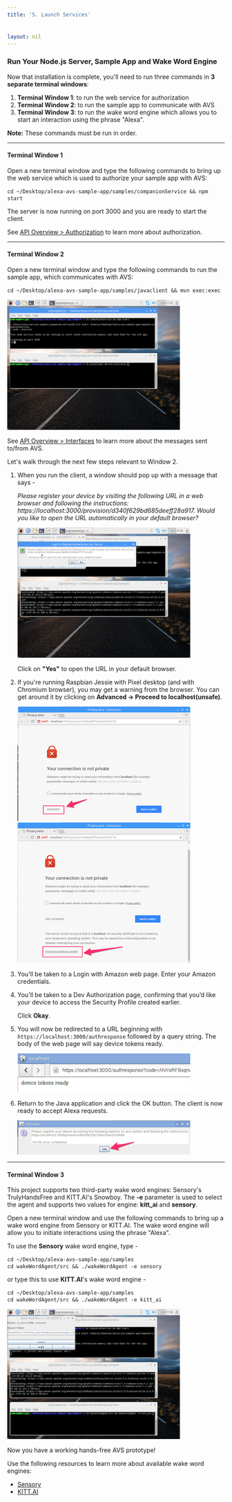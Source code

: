 ```yaml
---
title: '5. Launch Services'


layout: nil
---
```


### Run Your Node.js Server, Sample App and Wake Word Engine

Now that installation is complete, you'll need to run three commands in **3 separate terminal windows**:

1. **Terminal Window 1**: to run the web service for authorization
2. **Terminal Window 2**: to run the sample app to communicate with AVS
3. **Terminal Window 3**: to run the wake word engine which allows you to start an interaction using the phrase "Alexa".

**Note:** These commands must be run in order.

---

#### Terminal Window 1
Open a new terminal window and type the following commands to bring up the web service which is used to authorize your sample app with AVS:

	cd ~/Desktop/alexa-avs-sample-app/samples/companionService && npm start

The server is now running on port 3000 and you are ready to start the client.		

See [API Overview > Authorization](https://developer.amazon.com/public/solutions/alexa/alexa-voice-service/content/avs-api-overview#authorization) to learn more about authorization.

---

#### Terminal Window 2

Open a new terminal window and type the following commands to run the sample app, which communicates with AVS:

	cd ~/Desktop/alexa-avs-sample-app/samples/javaclient && mvn exec:exec

![](assets/avs-pi-3.png)			 

See [API Overview > Interfaces](https://developer.amazon.com/public/solutions/alexa/alexa-voice-service/content/avs-api-overview#interfaces) to learn more about the messages sent to/from AVS.

Let's walk through the next few steps relevant to Window 2.

1. When you run the client, a window should pop up with a message that says -

	 *Please register your device by visiting the following URL in a web browser and following the instructions: https://localhost:3000/provision/d340f629bd685deeff28a917. Would you like to open the URL automatically in your default browser?*

	 ![](assets/avs-pi-5.png)

	 Click on **"Yes"** to open the URL in your default browser.

2. If you're running Raspbian Jessie with Pixel desktop (and with Chromium browser), you may get a warning from the browser. You can get around it by clicking on **Advanced -> Proceed to localhost(unsafe)**.

	![](assets/safety-1.png)
	![](assets/safety-2.png)

3. You'll be taken to a Login with Amazon web page. Enter your Amazon credentials.

4. You'll be taken to a Dev Authorization page, confirming that you’d like your device to access the Security Profile created earlier.

	 Click **Okay**.

5. You will now be redirected to a URL beginning with `https://localhost:3000/authresponse` followed by a query string. The body of the web page will say device tokens ready.

	![](assets/avs-device-tokens-ready.png)

6. Return to the Java application and click the OK button. The client is now ready to accept Alexa requests.

	![](assets/avs-click-ok.png)

---

#### Terminal Window 3

This project supports two third-party wake word engines: Sensory's TrulyHandsFree and KITT.AI's Snowboy. The **-e** parameter is used to select the agent and supports two values for engine: **kitt_ai** and **sensory**.

Open a new terminal window and use the following commands to bring up a wake word engine from Sensory or KITT.AI. The wake word engine will allow you to initiate interactions using the phrase "Alexa".

To use the **Sensory** wake word engine, type -

	cd ~/Desktop/alexa-avs-sample-app/samples
	cd wakeWordAgent/src && ./wakeWordAgent -e sensory

or type this to use **KITT.AI**'s wake word engine -

	cd ~/Desktop/alexa-avs-sample-app/samples
	cd wakeWordAgent/src && ./wakeWordAgent -e kitt_ai

![](assets/avs-pi-7.png)

Now you have a working hands-free AVS prototype!

Use the following resources to learn more about available wake word engines:

* [Sensory](https://github.com/Sensory/alexa-rpi)
* [KITT.AI](https://github.com/Kitt-AI/snowboy)
